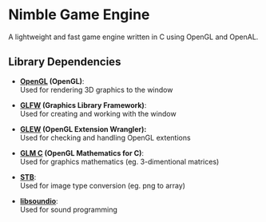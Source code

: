 # Nimble Game Engine

A lightweight and fast game engine written in C using OpenGL and OpenAL.

## Library Dependencies

* **[OpenGL](https://www.opengl.org) (OpenGL)**:  
    Used for rendering 3D graphics to the window

* **[GLFW](https://www.glfw.org/) (Graphics Library Framework)**:  
    Used for creating and working with the window

* **[GLEW](http://glew.sourceforge.net/) (OpenGL Extension Wrangler):**  
    Used for checking and handling OpenGL extentions

* **[GLM C](https://github.com/recp/cglm) (OpenGL Mathematics for C)**:  
    Used for graphics mathematics (eg. 3-dimentional matrices)

* **[STB](https://github.com/nothings/stb)**:  
    Used for image type conversion (eg. png to array)

* **[libsoundio](http://libsound.io/)**:  
    Used for sound programming

